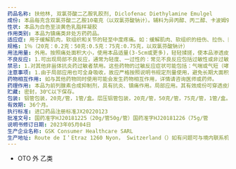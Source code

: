```yaml
---
药品名称: 扶他林, 双氯芬酸二乙胺乳胶剂, Diclofenac Diethylamine Emulgel
成份: 本品每克含双氯芬酸二乙胺10毫克（以双氯芬酸钠计）。辅料为异丙醇、丙二醇、卡波姆974P、西土马哥1000、癸/辛酸脂肪醇酯、二乙胺、液体石蜡、香料乳剂45、纯水。
性状: 本品为白色至淡黄色乳脂样凝胶
作用类别: 本品为镇痛类非处方药药品。
适应症: 用于缓解肌肉，软组织和关节的轻至中度疼痛。如：缓解肌肉、软组织的扭伤、拉伤、挫伤、劳损、腰背部损伤引起的疼痛以及关节疼痛等。也可用于骨关节炎的对症治疗。
规格: 1％（20克：0.2克：50克:0.5克：75克:0.75克，以双氯芬酸钠计）
用法用量: 外用。按照痛处面积大小，使用本品适量(3-5cm或更多)，轻轻揉搓，使本品渗透皮肤，一日3-4次。
不良反应: 1.可出现局部不良反应，通常为轻度、一过性的：常见不良反应包括过敏性或非过敏性皮炎如丘疹、皮肤发红、刺痛、水肿、瘙痒、小水泡、大水泡或鳞屑等。2.局部使用本品而导致全身不良反应的情况较少见，若将其用于较大范围皮肤长期使用，则可能出现全身不良反应。如果发生以下罕见或非常罕见但严重的不良反应，应立即停用本品，并咨询医师：水疱样皮疹、荨麻疹；哮喘发作、气短、胸闷；面部、口唇、舌及咽喉水肿等血管神经性水肿的表现。3.非常罕见的光敏反应，可表现为皮肤晒伤伴瘙痒、肿胀和水疱。如发生这种情况，请咨询医师。
禁忌: 1.对其他非甾体抗炎药过敏者禁用。这些药物的过敏反应症状可能包括：气喘或气短（哮喘）；皮疹伴有水疱或荨麻疹；面部或舌头肿胀；流涕。2.对异丙醇或丙二醇及其他辅料过敏者禁用。3.妊娠期妇女禁用。
注意事项: 1.由于局部应用也可全身吸收，故应严格按照说明书规定剂量使用，避免长期大面积使用。2.12岁以下儿童不推荐使用。3.肝、肾功能不全者使用前请咨询医师或药师。4，如果可能怀孕，或有怀孕的计划，在使用本品前，请咨询医师。不推荐哺乳期妇女使用本品。5、不得用于破损皮肤、有皮疹或湿疹的皮肤、以及感染性创口。6.用药后，请清洗双手。避免接触眼睛和其他黏膜（如口、鼻等）。如果本品不慎进入眼睛，请用清水充分清洗。如仍有不适，请咨询医师。7、治疗肌肉、关节损伤，请勿使用本品超过2周：治疗关节炎疼痛，请勿使用本品超过3周。如需更长时间的治疗，请咨询医师。8.如使用本品7日，局部疼痛或肿胀未缓解，请咨询医师或药师。9.对本品过敏者禁用，过敏体质者慎用。10.本品性状发生改变时禁止使用。11.请将本品放在儿童不能接触的地方。12.儿童必须在成人监护下使用。13.本品中含有丙二醇，可能引起某些人局部皮肤的轻度刺激。14.如正在使用或近期曾使用其他药品，使用本品前请咨询医师或药师。15.若吞食本品可能出现同口服非甾体抗炎药类似的不良反应症状，应立即（呕）吐出本品，并在短时间内就医。16.使用本品后，如果发生皮疹，应停止使用。17.如使用过多本品，用纸巾擦去多余的乳胶剂。18.如忘记按时使用本品，在想起来时立刻用药，之后按平时的时间表用药，不要使用双倍的用量补偿上次遗忘的用药。19.可以使用扭伤等损伤时常规使用的支撑或封包，但不要使用密闭的塑料绷带。
药物相互作用: 如与其他药物同时使用可能会发生药物相互作用，详情请咨询医师或药师。
药理作用: 本品为前列腺素合成抑制剂，具有抗炎、镇痛作用。局部应用。其有效成份可穿透皮肤达到炎症区域，缓解急、慢性炎症反应，使炎性肿胀减轻、疼痛缓解。
贮藏: 密封，30℃以下保存。
包装: 铝管包装，20克/管，1管/盒。层压铝管包装，20克/管，50克/管，75克/管，1管/盒。
有效期: 36个月。
执行标准: 进口药品注册标准JX20220123
批准文号: 国药准字HJ20181225（20g/管50g/管）国药准字HJ20181226（75g/管
说明书修订日期: 2023年05月04日
生产企业名称: GSK Consumer Healthcare SARL
生产地址: Route de I＇Etraz 1260 Nyon， Switzerland（）如有问题可与境内联系机构
---
```


- OTO
  外
  乙类